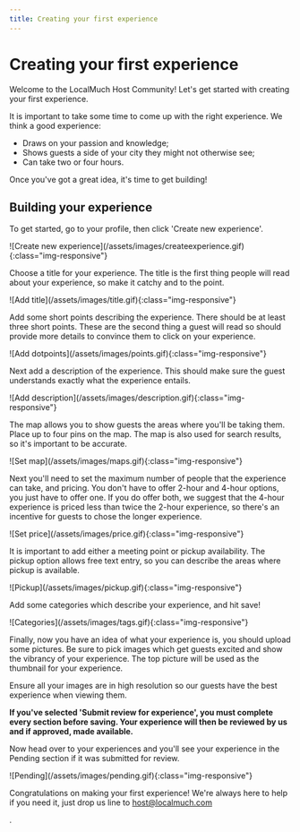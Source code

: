 ```yaml
---
title: Creating your first experience
---
```

<h1>Creating your first experience</h1>
<p>Welcome to the LocalMuch Host Community! Let's get started with creating your first experience.</p>
<p>It is important to take some time to come up with the right experience. We think a good experience:</p>
<ul>
<li>Draws on your passion and knowledge;</li>
<li>Shows guests a side of your city they might not otherwise see;</li>
<li>Can take two or four hours.</li>
</ul>
<p>Once you've got a great idea, it's time to get building!</p>
<h2>Building your experience</h2>
<p>To get started, go to your profile, then click 'Create new experience'.</p>
![Create new experience](/assets/images/createexperience.gif){:class="img-responsive"}
<p>Choose a title for your experience. The title is the first thing people will read about your experience, so make it catchy and to the point.</p>
![Add title](/assets/images/title.gif){:class="img-responsive"}
<p>Add some short points describing the experience. There should be at least three short points. These are the second thing a guest will read so should provide more details to convince them to click on your experience.</p>
![Add dotpoints](/assets/images/points.gif){:class="img-responsive"}
<p>Next add a description of the experience. This should make sure the guest understands exactly what the experience entails.</p>
![Add description](/assets/images/description.gif){:class="img-responsive"}
<p>The map allows you to show guests the areas where you'll be taking them. Place up to four pins on the map. The map is also used for search results, so it's important to be accurate.</p>
![Set map](/assets/images/maps.gif){:class="img-responsive"}
<p>Next you'll need to set the maximum number of people that the experience can take, and pricing. You don't have to offer 2-hour and 4-hour options, you just have to offer one. If you do offer both, we suggest that the 4-hour experience is priced less than twice the 2-hour experience, so there's an incentive for guests to chose the longer experience.</p>
![Set price](/assets/images/price.gif){:class="img-responsive"}
<p>It is important to add either a meeting point or pickup availability. The pickup option allows free text entry, so you can describe the areas where pickup is available.</p>
![Pickup](/assets/images/pickup.gif){:class="img-responsive"}
<p>Add some categories which describe your experience, and hit save!</p>
![Categories](/assets/images/tags.gif){:class="img-responsive"}
<p>Finally, now you have an idea of what your experience is, you should upload some pictures. Be sure to pick images which get guests excited and show the vibrancy of your experience. The top picture will be used as the thumbnail for your experience.</p>
<p>Ensure all your images are in high resolution so our guests have the best experience when viewing them.</p>
<p><strong>If you've selected 'Submit review for experience', you must complete every section before saving. Your experience will then be reviewed by us and if approved, made available.</strong></p>
<p>Now head over to your experiences and you'll see your experience in the Pending section if it was submitted for review.</p>
![Pending](/assets/images/pending.gif){:class="img-responsive"}
<p>Congratulations on making your first experience! We're always here to help if you need it, just drop us line to <a href="mailto:host@localmuch.com">host@localmuch.com</a></p>.
